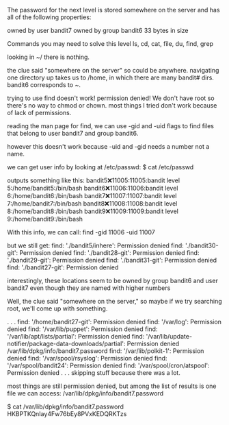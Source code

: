 The password for the next level is stored somewhere on the server and has all of the following properties:

owned by user bandit7
owned by group bandit6
33 bytes in size

Commands you may need to solve this level
ls, cd, cat, file, du, find, grep

looking in ~/ there is nothing.

the clue said "somewhere on the server" so could be anywhere. navigating one directory up takes us to /home, in which there are many bandit# dirs. bandit6 corresponds to ~. 

trying to use find doesn't work! permission denied! We don't have root so there's no way to chmod or chown. most things I tried don't work because of lack of permissions.

reading the man page for find, we can use -gid and -uid flags to find files that belong to user bandit7 and group bandit6.

however this doesn't work because -uid and -gid needs a number not a name.

we can get user info by looking at /etc/passwd:
$ cat /etc/passwd

outputs something like this:
bandit5:x:11005:11005:bandit level 5:/home/bandit5:/bin/bash
bandit6:x:11006:11006:bandit level 6:/home/bandit6:/bin/bash
bandit7:x:11007:11007:bandit level 7:/home/bandit7:/bin/bash
bandit8:x:11008:11008:bandit level 8:/home/bandit8:/bin/bash
bandit9:x:11009:11009:bandit level 9:/home/bandit9:/bin/bash

With this info, we can call:
find -gid 11006 -uid 11007

but we still get:
find: './bandit5/inhere': Permission denied
find: './bandit30-git': Permission denied
find: './bandit28-git': Permission denied
find: './bandit29-git': Permission denied
find: './bandit31-git': Permission denied
find: './bandit27-git': Permission denied

interestingly, these locations seem to be owned by group bandit6 and user bandit7 even though they are named with higher numbers

Well, the clue said "somewhere on the server," so maybe if we try searching root, we'll come up with something. 

.
.
.
find: '/home/bandit27-git': Permission denied
find: '/var/log': Permission denied
find: '/var/lib/puppet': Permission denied
find: '/var/lib/apt/lists/partial': Permission denied
find: '/var/lib/update-notifier/package-data-downloads/partial': Permission denied
/var/lib/dpkg/info/bandit7.password
find: '/var/lib/polkit-1': Permission denied
find: '/var/spool/rsyslog': Permission denied
find: '/var/spool/bandit24': Permission denied
find: '/var/spool/cron/atspool': Permission denied
.
.
. skipping stuff because there was a lot.

most things are still permission denied, but among the list of results is one file we can access:
/var/lib/dpkg/info/bandit7.password

$ cat /var/lib/dpkg/info/bandit7.password
HKBPTKQnIay4Fw76bEy8PVxKEDQRKTzs
